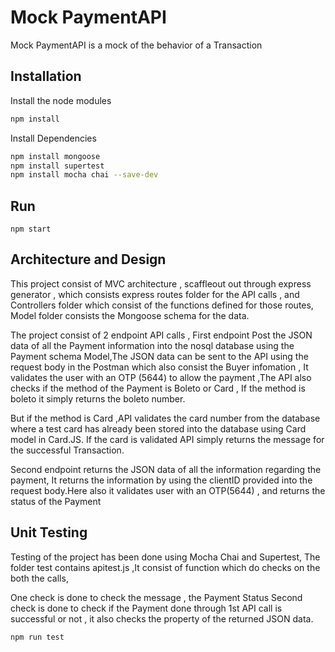 # Mock PaymentAPI

Mock PaymentAPI is a mock of the behavior of a Transaction

## Installation

Install the node modules

```bash
npm install
```
Install Dependencies

```bash
npm install mongoose
npm install supertest
npm install mocha chai --save-dev
```

## Run

```
npm start
```


## Architecture and Design
This project consist of MVC architecture ,  scaffleout out through express generator , which consists express routes folder for the API calls , and Controllers folder which consist of the functions defined for those routes, Model folder consists the Mongoose schema for the data.   

The project consist of 2 endpoint API calls ,
First endpoint Post the JSON data of all the Payment information into the nosql database using the Payment schema Model,The JSON data can be sent to the API using the request body in the Postman which also consist the Buyer infomation , It validates the user with an OTP (5644) to allow the payment ,The API also checks if the method of the Payment is Boleto or Card , If the method is boleto it simply returns the boleto number. 

But if the method is Card ,API validates the card number from the database where a test card has already been stored into the database using Card model in Card.JS. If the card is validated API simply returns the message for the successful Transaction.

Second endpoint returns the JSON data of all the information regarding the payment, It returns the information by using the clientID provided into the request body.Here also it validates user with an OTP(5644) , and returns the status of the Payment

## Unit Testing
Testing of the project has been done using Mocha Chai and Supertest,
The folder test contains apitest.js ,It consist of function which do checks on the both the calls, 

One check is done to check the message , the Payment Status
Second check is done to check if the Payment done through 1st API call is successful or not , it also checks the property of the returned JSON data. 
```bash
npm run test
